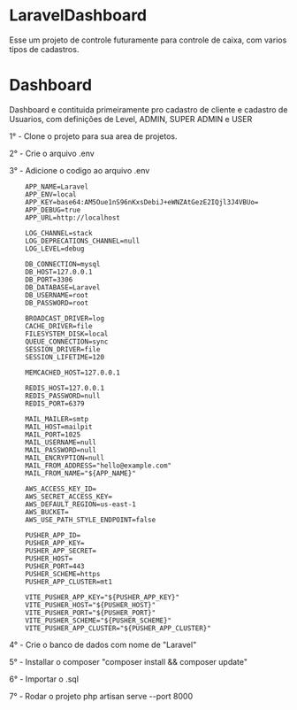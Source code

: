 # LaravelDashboard
 Esse um projeto de controle futuramente para controle de caixa, com varios tipos de cadastros.
# Dashboard
Dashboard e contituida primeiramente pro cadastro de cliente e cadastro de Usuarios, com definições de Level, ADMIN, SUPER ADMIN e USER

1° - Clone o projeto para sua area de projetos.

2° - Crie o arquivo .env

3° - Adicione o codigo ao arquivo .env

        APP_NAME=Laravel
        APP_ENV=local
        APP_KEY=base64:AM5Oue1nS96nKxsDebiJ+eWNZAtGezE2IQjl3J4VBUo=
        APP_DEBUG=true
        APP_URL=http://localhost
        
        LOG_CHANNEL=stack
        LOG_DEPRECATIONS_CHANNEL=null
        LOG_LEVEL=debug
        
        DB_CONNECTION=mysql
        DB_HOST=127.0.0.1
        DB_PORT=3306
        DB_DATABASE=Laravel
        DB_USERNAME=root
        DB_PASSWORD=root
        
        BROADCAST_DRIVER=log
        CACHE_DRIVER=file
        FILESYSTEM_DISK=local
        QUEUE_CONNECTION=sync
        SESSION_DRIVER=file
        SESSION_LIFETIME=120
        
        MEMCACHED_HOST=127.0.0.1
        
        REDIS_HOST=127.0.0.1
        REDIS_PASSWORD=null
        REDIS_PORT=6379
        
        MAIL_MAILER=smtp
        MAIL_HOST=mailpit
        MAIL_PORT=1025
        MAIL_USERNAME=null
        MAIL_PASSWORD=null
        MAIL_ENCRYPTION=null
        MAIL_FROM_ADDRESS="hello@example.com"
        MAIL_FROM_NAME="${APP_NAME}"
        
        AWS_ACCESS_KEY_ID=
        AWS_SECRET_ACCESS_KEY=
        AWS_DEFAULT_REGION=us-east-1
        AWS_BUCKET=
        AWS_USE_PATH_STYLE_ENDPOINT=false
        
        PUSHER_APP_ID=
        PUSHER_APP_KEY=
        PUSHER_APP_SECRET=
        PUSHER_HOST=
        PUSHER_PORT=443
        PUSHER_SCHEME=https
        PUSHER_APP_CLUSTER=mt1
        
        VITE_PUSHER_APP_KEY="${PUSHER_APP_KEY}"
        VITE_PUSHER_HOST="${PUSHER_HOST}"
        VITE_PUSHER_PORT="${PUSHER_PORT}"
        VITE_PUSHER_SCHEME="${PUSHER_SCHEME}"
        VITE_PUSHER_APP_CLUSTER="${PUSHER_APP_CLUSTER}"

4° - Crie o banco de dados com nome de "Laravel"

5° - Installar o composer "composer install && composer update"

6° - Importar o .sql

7° - Rodar o projeto php artisan serve --port 8000

